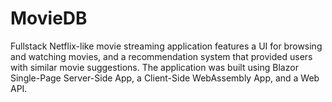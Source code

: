 # MovieDB
Fullstack Netflix-like movie streaming application features a UI for browsing and watching movies, and a recommendation system that provided users with similar movie suggestions. The application was built using Blazor Single-Page Server-Side App, a Client-Side WebAssembly App, and a Web API.
